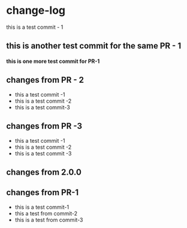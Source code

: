# change-log 
this is a test commit - 1
## this is another test commit for the same PR - 1
#### this is one more test commit for PR-1


## changes from PR - 2
- this a test commit -1
- this is a test commit -2
- this is a test commit-3

## changes from PR -3 
- this a test commit -1
- this is a test commit -2
- this is a test commit -3

## changes from 2.0.0
## changes from PR-1
- this is a test commit-1
- this a test from commit-2
- this is a test from commit-3
